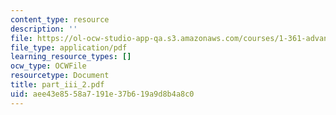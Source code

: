 ```yaml
---
content_type: resource
description: ''
file: https://ol-ocw-studio-app-qa.s3.amazonaws.com/courses/1-361-advanced-soil-mechanics-fall-2004/aee43e8558a7191e37b619a9d8b4a8c0_part_iii_2.pdf
file_type: application/pdf
learning_resource_types: []
ocw_type: OCWFile
resourcetype: Document
title: part_iii_2.pdf
uid: aee43e85-58a7-191e-37b6-19a9d8b4a8c0
---
```

